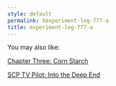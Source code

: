 ```yaml
---
style: default
permalink: Xexperiment-log-777-a
title: experiment-log-777-a
---
```

You may also like:

[Chapter Three: Corn Starch](http://scp-wiki.net/corn-starch)

[SCP TV Pilot: Into the Deep End](http://scp-wiki.net/scp-tv-pilot-into-the-deep-end)
